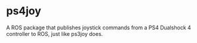 ps4joy
======

A ROS package that publishes joystick commands from a PS4 Dualshock 4 controller to ROS, just like ps3joy does.
